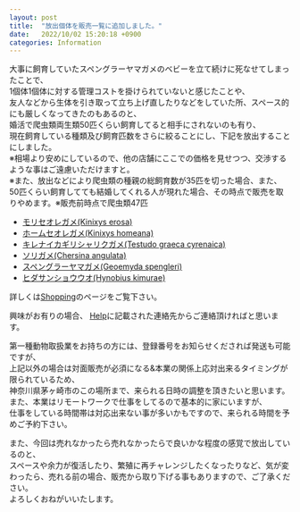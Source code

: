 ```yaml
---
layout: post
title:  "放出個体を販売一覧に追加しました。"
date:   2022/10/02 15:20:18 +0900
categories: Information
---
```


大事に飼育していたスペングラーヤマガメのベビーを立て続けに死なせてしまったことで、  
1個体1個体に対する管理コストを掛けられていないと感じたことや、  
友人などから生体を引き取って立ち上げ直したりなどをしていた所、スペース的にも厳しくなってきたのもあるのと、  
婚活で爬虫類両生類50匹くらい飼育してると相手にされないのも有り、  
現在飼育している種類及び飼育匹数をさらに絞ることにし、下記を放出することにしました。  
※相場より安めにしているので、他の店舗にここでの価格を見せつつ、交渉するような事はご遠慮いただけますと。  
※また、放出などにより爬虫類の種親の総飼育数が35匹を切った場合、また、50匹くらい飼育してても結婚してくれる人が現れた場合、その時点で販売を取りやめます。※販売前時点で爬虫類47匹

* [モリセオレガメ(Kinixys erosa)](/shopping/creatures/kinixys-erosa)
* [ホームセオレガメ(Kinixys homeana)](/shopping/creatures/kinixys-homeana)
* [キレナイカギリシャリクガメ(Testudo graeca cyrenaica)](/shopping/creatures/testudo-graeca-cyrenaica)
* [ソリガメ(Chersina angulata)](/shopping/creatures/chersina-angulata)
* [スペングラーヤマガメ(Geoemyda spengleri)](/shopping/creatures/geoemyda-spengleri)
* [ヒダサンショウウオ(Hynobius kimurae)](/shopping/creatures/hynobius-kimurae)

詳しくは[Shopping](https://ikimonooki.com/shopping/)のページをご覧下さい。

興味がお有りの場合、
[Help](https://ikimonooki.com/help/)に記載された連絡先からご連絡頂ければと思います。  

第一種動物取扱業をお持ちの方には、登録番号をお知らせくだされば発送も可能ですが、  
上記以外の場合は対面販売が必須になる&本業の関係上応対出来るタイミングが限られているため、  
神奈川県茅ヶ崎市のこの場所まで、来られる日時の調整を頂きたいと思います。  
また、本業はリモートワークで仕事をしてるので基本的に家にいますが、  
仕事をしている時間帯は対応出来ない事が多いかもですので、来られる時間を予めご予約下さい。  

また、今回は売れなかったら売れなかったらで良いかな程度の感覚で放出しているのと、  
スペースや余力が復活したり、繁殖に再チャレンジしたくなったりなど、気が変わったら、売れる前の場合、販売から取り下げる事もありますので、ご了承ください。  
よろしくおねがいいたします。
